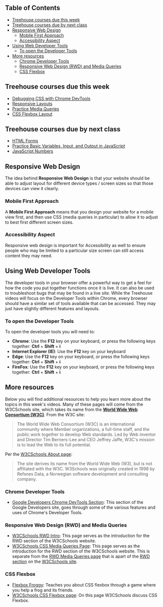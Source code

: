 ## Table of Contents
- [Treehouse courses due this week](#Treehouse-courses-due-this-week)
- [Treehouse courses due by next class](#Treehouse-courses-due-by-next-class)
- [Responsive Web Design](#Responsive-Web-Design)
   - [Mobile First Approach](#Mobile-First-Approach)
   - [Accessibility Aspect](#Accessibility-Aspect)
- [Using Web Developer Tools](#Using-Web-Developer-Tools)
   - [To open the Developer Tools](#To-open-the-Developer-Tools)
- [More resources](#More-resources)
   - [Chrome Developer Tools](#Chrome-Developer-Tools)
   - [Responsive Web Design (RWD) and Media Queries](#responsive-web-design-rwd-and-media-queries)
   - [CSS Flexbox](#CSS-Flexbox)

## Treehouse courses due this week
- [Debugging CSS with Chrome DevTools](https://teamtreehouse.com/library/debugging-css-with-chrome-devtools)
- [Responsive Layouts](https://teamtreehouse.com/library/responsive-layouts)
- [Practice Media Queries](https://teamtreehouse.com/library/practice-media-queries)
- [CSS Flexbox Layout](https://teamtreehouse.com/library/css-flexbox-layout)

## Treehouse courses due by next class
- [HTML Forms](https://teamtreehouse.com/library/html-forms)
- [Practice Basic Variables, Input, and Output in JavaScript](https://teamtreehouse.com/library/practice-basic-variables-input-output-in-javascript)
- [JavaScript Numbers](https://teamtreehouse.com/library/javascript-numbers)

## Responsive Web Design
The idea behind **Responsive Web Design** is that your website should be able to adjust layout for different device types / screen sizes so that those devices can view it clearly.
### Mobile First Approach
A **Mobile First Approach** means that you design your website for a mobile view first, and then use CSS (media queries in particular) to allow it to adjust to best first different screen sizes.
### Accessibility Aspect
Responsive web design is important for Accessibility as well to ensure people who may be limited to a particular size screen can still access content they may need.

## Using Web Developer Tools
The developer tools in your browser offer a powerful way to get a feel for how the code you put together functions once it is live. It can also be used to troubleshoot bugs that may be found in a live site. While the Treehouse videos will focus on the Developer Tools within Chrome, every browser should have a similar set of tools available that can be accessed. They may just have slightly different features and layouts.

### To open the Developer Tools
To open the developer tools you will need to:
- **Chrome**: Use the **F12** key on your keyboard, or press the following keys together: **Ctrl** + **Shift** + **i**
- **Internet Explorer (IE)**: Use the **F12** key on your keyboard
- **Edge**: Use the **F12** key on your keyboard, or press the following keys together: **Ctrl** + **Shift** + **i**
- **FireFox**: Use the **F12** key on your keyboard, or press the following keys together: **Ctrl** + **Shift** + **i**

## More resources
Below you will find additional resources to help you learn more about the topics in this week's videos. Many of these pages will come from the W3CSchools site, which takes its name from the **[World Wide Web Consortium (W3C)](https://www.w3.org/)**. From the W3C site:

>The World Wide Web Consortium (W3C) is an international community where Member organizations, a full-time staff, and the public work together to develop Web standards. Led by Web inventor and Director Tim Berners-Lee and CEO Jeffrey Jaffe, W3C's mission is to lead the Web to its full potential.
 
Per the [W3CSchools About page](https://www.w3schools.com/about/default.asp):

>The site derives its name from the World Wide Web (W3), but is not affiliated with the W3C.
>W3Schools was originally created in 1998 by Refsnes Data, a Norwegian software development and consulting company.

### Chrome Developer Tools
- [Google Developers Chrome DevTools Section](https://developers.google.com/web/tools/chrome-devtools): This section of the Google Developers site, goes through some of the various features and uses of Chrome's Developer Tools.

### Responsive Web Design (RWD) and Media Queries
- [W3CSchools RWD Intro](https://www.w3schools.com/css/css_rwd_intro.asp): This page serves as the introduction for the RWD section of the W3CSchools website.
- [W3CSchools CSS Media Queries Page](https://www.w3schools.com/css/css3_mediaqueries.asp): This page serves as the introduction for the RWD section of the W3CSchools website. This is separate from the [RWD Media Queries page](https://www.w3schools.com/css/css_rwd_mediaqueries.asp) that is apart of the [RWD section](https://www.w3schools.com/css/css_rwd_intro.asp) on the [W3CSchools site](https://www.w3schools.com).

### CSS Flexbox
- [Flexbox Froggy](https://flexboxfroggy.com/): Teaches you about CSS flexbox through a game where you help a frog and its friends.
- [W3CSchools CSS Flexbox page](https://www.w3schools.com/css/css3_flexbox.asp): On this page W3CSchools discuss CSS Flexbox.